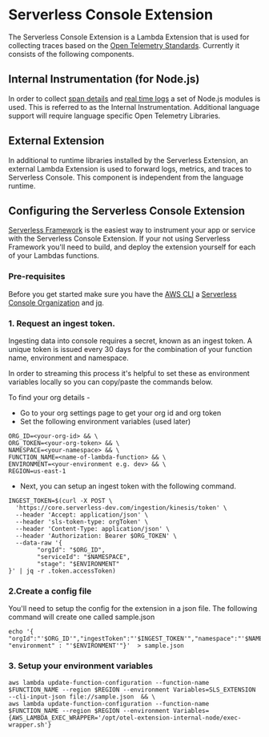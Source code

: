 <!--
title: AWS Lambda
menuText: AWS Lambda
description: An overview of the AWS Lambda Integration
menuOrder: 7
-->


# Serverless Console Extension
The Serverless Console Extension is a Lambda Extension that is
used for collecting traces based on the
[Open Telemetry Standards](https://github.com/open-telemetry/opentelemetry-specification/blob/main/specification/trace/semantic_conventions/http.md#common-attributes). Currently
it consists of the following components.

## Internal Instrumentation (for Node.js)
In order to collect [span details](traces.md#spans) and [real time logs](logs.md#real-time-logging-in-dev-mode)
a set of Node.js modules is used. This is referred to as the Internal Instrumentation. 
Additional language support will require language specific Open Telemetry Libraries.

## External Extension
In additional to runtime libraries installed by the Serverless Extension, an external
Lambda Extension is used to forward logs, metrics, and traces to
Serverless Console. This component is independent from the language runtime.

## Configuring the Serverless Console Extension
[Serverless Framework](../index.md) is the easiest way to instrument your app or
service with the Serverless Console Extension. If your not using 
Serverless Framework you'll need to build, and deploy the extension 
yourself for each of your Lambdas functions. 

### Pre-requisites
Before you get started make sure you have the [AWS CLI](https://docs.aws.amazon.com/cli/latest/userguide/getting-started-install.html) a 
[Serverless Console Organization](https://console.serverless.com?ref_website=https%3A%2F%2Fwww.serverless.com%2Fconsole%2Fdocs%2F) and [jq](https://stedolan.github.io/jq/download/).


### 1. Request an ingest token.
Ingesting data into console requires a secret, known as an
ingest token. A unique token is issued every 30 days
for the combination of your function name, environment
and namespace. 

In order to streaming this process it's helpful to set these 
as environment variables locally so you can copy/paste the
commands below. 

To find your org details -
* Go to your org settings page to get your org id and org token
* Set the following environment variables (used later)

```text
ORG_ID=<your-org-id> && \
ORG_TOKEN=<your-org-token> && \
NAMESPACE=<your-namespace> && \
FUNCTION_NAME=<name-of-lambda-function> && \
ENVIRONMENT=<your-environment e.g. dev> && \
REGION=us-east-1 
```

*  Next, you can setup an ingest token with the following command.
```
INGEST_TOKEN=$(curl -X POST \
  'https://core.serverless-dev.com/ingestion/kinesis/token' \
  --header 'Accept: application/json' \
  --header 'sls-token-type: orgToken' \
  --header 'Content-Type: application/json' \
  --header 'Authorization: Bearer $ORG_TOKEN' \
  --data-raw '{
        "orgId": "$ORG_ID",
        "serviceId": "$NAMESPACE",
        "stage": "$ENVIRONMENT"
}' | jq -r .token.accessToken)
```
### 2.Create a config file 

You'll need to setup the config for the extension in a json file.
The following command will create one called sample.json

```text
echo '{ "orgId":"'$ORG_ID'","ingestToken":"'$INGEST_TOKEN'","namespace":"'$NAMESPACE'", "environment" : "'$ENVIRONMENT'"}'  > sample.json
```

### 3. Setup your environment variables

```text
aws lambda update-function-configuration --function-name $FUNCTION_NAME --region $REGION --environment Variables=SLS_EXTENSION --cli-input-json file://sample.json  && \
aws lambda update-function-configuration --function-name $FUNCTION_NAME --region $REGION --environment Variables={AWS_LAMBDA_EXEC_WRAPPER='/opt/otel-extension-internal-node/exec-wrapper.sh'}
```